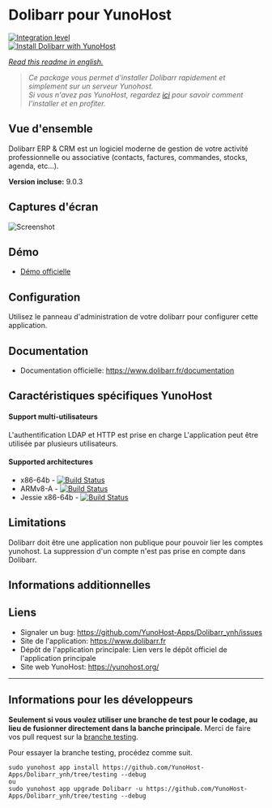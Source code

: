 # Dolibarr pour YunoHost

[![Integration level](https://dash.yunohost.org/integration/Dolibarr.svg)](https://dash.yunohost.org/appci/app/Dolibarr)  
[![Install Dolibarr with YunoHost](https://install-app.yunohost.org/install-with-yunohost.png)](https://install-app.yunohost.org/?app=Dolibarr)

*[Read this readme in english.](./README.md)* 

> *Ce package vous permet d'installer Dolibarr rapidement et simplement sur un serveur Yunohost.  
Si vous n'avez pas YunoHost, regardez [ici](https://yunohost.org/#/install) pour savoir comment l'installer et en profiter.*

## Vue d'ensemble
Dolibarr ERP & CRM est un logiciel moderne de gestion de votre activité professionnelle ou associative (contacts, factures, commandes, stocks, agenda, etc...).

**Version incluse:** 9.0.3

## Captures d'écran

![Screenshot](http://www.dolibarr.org/images/dolibarr_screenshot1_640x400.png)

## Démo

* [Démo officielle](https://www.dolibarr.fr/demo-en-ligne)

## Configuration

Utilisez le panneau d'administration de votre dolibarr pour configurer cette application.

## Documentation

 * Documentation officielle: https://www.dolibarr.fr/documentation

## Caractéristiques spécifiques YunoHost

#### Support multi-utilisateurs

L'authentification LDAP et HTTP est prise en charge
L'application peut être utilisée par plusieurs utilisateurs.

#### Supported architectures

* x86-64b - [![Build Status](https://ci-apps.yunohost.org/ci/logs/Dolibarr%20%28Apps%29.svg)](https://ci-apps.yunohost.org/ci/apps/Dolibarr/)
* ARMv8-A - [![Build Status](https://ci-apps-arm.yunohost.org/ci/logs/Dolibarr%20%28Apps%29.svg)](https://ci-apps-arm.yunohost.org/ci/apps/Dolibarr/)
* Jessie x86-64b - [![Build Status](https://ci-stretch.nohost.me/ci/logs/Dolibarr%20%28Apps%29.svg)](https://ci-stretch.nohost.me/ci/apps/Dolibarr/)

## Limitations

Dolibarr doit être une application non publique pour pouvoir lier les comptes yunohost.
La suppression d'un compte n'est pas prise en compte dans Dolibarr.

## Informations additionnelles



## Liens

 * Signaler un bug: https://github.com/YunoHost-Apps/Dolibarr_ynh/issues
 * Site de l'application: https://www.dolibarr.fr
 * Dépôt de l'application principale: Lien vers le dépôt officiel de l'application principale
 * Site web YunoHost: https://yunohost.org/

---

Informations pour les développeurs
----------------

**Seulement si vous voulez utiliser une branche de test pour le codage, au lieu de fusionner directement dans la banche principale.**
Merci de faire vos pull request sur la [branche testing](https://github.com/YunoHost-Apps/Dolibarr_ynh/tree/testing).

Pour essayer la branche testing, procédez comme suit.
```
sudo yunohost app install https://github.com/YunoHost-Apps/Dolibarr_ynh/tree/testing --debug
ou
sudo yunohost app upgrade Dolibarr -u https://github.com/YunoHost-Apps/Dolibarr_ynh/tree/testing --debug
```
